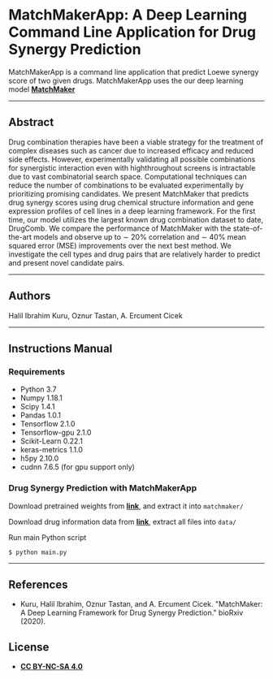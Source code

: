 # MatchMakerApp: A Deep Learning Command Line Application for Drug Synergy Prediction
MatchMakerApp is a command line application that predict Loewe synergy score of two given drugs. MatchMakerApp uses the our deep learning model <a href="https://www.biorxiv.org/content/10.1101/2020.05.24.113241v3">**MatchMaker**</a>

---
## Abstract
Drug combination therapies have been a viable strategy for the treatment of complex diseases such as cancer due to increased efficacy and reduced side effects. However, experimentally validating all possible combinations for synergistic interaction even with highthroughout screens is intractable due to vast combinatorial search space. Computational techniques can reduce the number of combinations to be evaluated experimentally by prioritizing promising candidates. We present MatchMaker that predicts drug synergy scores using drug chemical structure information and gene expression profiles of cell lines in a deep learning framework. For the first time, our model utilizes the largest known drug combination dataset to date, DrugComb. We compare the performance of MatchMaker with the state-of-the-art models and observe up to ∼ 20% correlation and ∼ 40% mean squared error (MSE) improvements over the next best method. We investigate the cell types and drug pairs that are relatively harder to predict and present novel candidate pairs.

---

## Authors
Halil Ibrahim Kuru, Oznur Tastan, A. Ercument Cicek

---

## Instructions Manual

### Requirements
- Python 3.7
- Numpy 1.18.1 
- Scipy 1.4.1
- Pandas 1.0.1
- Tensorflow 2.1.0
- Tensorflow-gpu 2.1.0
- Scikit-Learn 0.22.1
- keras-metrics 1.1.0
- h5py 2.10.0
- cudnn 7.6.5 (for gpu support only)


### Drug Synergy Prediction with MatchMakerApp
Download pretrained weights from <a href="https://drive.google.com/open?id=1QtMw0unMI-ZY-0z6_1bF76Cf627zXDWz">**link**</a>, and extract it into `matchmaker/`

Download drug information data from <a href="https://drive.google.com/file/d/1qo40N6sh14TRgrs9UawJ1GEuT-ulqur0/view?usp=sharing">**link**</a>, extract all files into `data/`

Run main Python script
```shell
$ python main.py
```

---

## References
- Kuru, Halil Ibrahim, Oznur Tastan, and A. Ercument Cicek. "MatchMaker: A Deep Learning Framework for Drug Synergy Prediction." bioRxiv (2020).


## License

- **[CC BY-NC-SA 4.0](https://creativecommons.org/licenses/by-nc-sa/4.0/)**